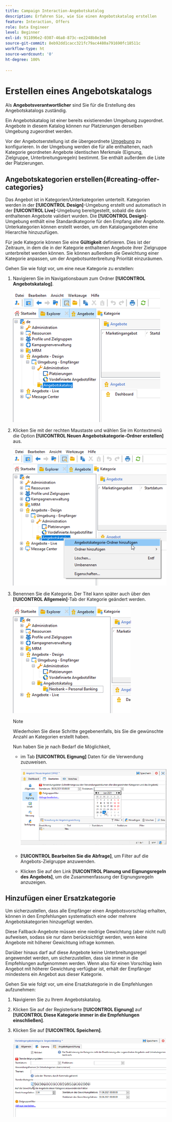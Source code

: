 ```yaml
---
title: Campaign Interaction-Angebotskatalog
description: Erfahren Sie, wie Sie einen Angebotskatalog erstellen
feature: Interaction, Offers
role: Data Engineer
level: Beginner
exl-id: 911096e2-0307-46a8-873c-ee2248b8e3e8
source-git-commit: 8eb92dd1cacc321fc79ac4480a791690fc18511c
workflow-type: ht
source-wordcount: '0'
ht-degree: 100%

---
```


# Erstellen eines Angebotskatalogs

Als **Angebotsverantwortlicher** sind Sie für die Erstellung des Angebotskatalogs zuständig.

Ein Angebotskatalog ist einer bereits existierenden Umgebung zugeordnet. Angebote in diesem Katalog können nur Platzierungen derselben Umgebung zugeordnet werden.

Vor der Angebotserstellung ist die übergeordnete [Umgebung](interaction-env.md) zu konfigurieren. In der Umgebung werden die für alle enthaltenen, nach Kategorie geordneten Angebote identischen Merkmale (Eignung, Zielgruppe, Unterbreitungsregeln) bestimmt. Sie enthält außerdem die Liste der Platzierungen.

## Angebotskategorien erstellen{#creating-offer-categories}

Das Angebot ist in Kategorien/Unterkategorien unterteilt. Kategorien werden in der **[!UICONTROL Design]**-Umgebung erstellt und automatisch in der **[!UICONTROL Live]**-Umgebung bereitgestellt, sobald die darin enthaltenen Angebote validiert wurden. Die **[!UICONTROL Design]**-Umgebung enthält eine Standardkategorie für den Empfang aller Angebote. Unterkategorien können erstellt werden, um den Katalogangeboten eine Hierarchie hinzuzufügen.

Für jede Kategorie können Sie eine **Gültigkeit** definieren. Dies ist der Zeitraum, in dem die in der Kategorie enthaltenen Angebote ihrer Zielgruppe unterbreitet werden können. Sie können außerdem die Gewichtung einer Kategorie anpassen, um der Angebotsunterbreitung Priorität einzuräumen.

Gehen Sie wie folgt vor, um eine neue Kategorie zu erstellen:

1. Navigieren Sie im Navigationsbaum zum Ordner **[!UICONTROL Angebotskatalog]**.

   ![](assets/offer_cat_create_001.png)

1. Klicken Sie mit der rechten Maustaste und wählen Sie im Kontextmenü die Option **[!UICONTROL Neuen Angebotskategorie-Ordner erstellen]** aus.

   ![](assets/offer_cat_create_002.png)

1. Benennen Sie die Kategorie. Der Titel kann später auch über den **[!UICONTROL Allgemein]**-Tab der Kategorie geändert werden.

   ![](assets/offer_cat_create_003.png)

   >[!NOTE]
   >
   >Wiederholen Sie diese Schritte gegebenenfalls, bis Sie die gewünschte Anzahl an Kategorien erstellt haben.

   Nun haben Sie je nach Bedarf die Möglichkeit,

   * im Tab **[!UICONTROL Eignung]** Daten für die Verwendung zuzuweisen.

     ![](assets/offer_cat_create_004.png)

   * **[!UICONTROL Bearbeiten Sie die Abfrage]**, um Filter auf die Angebots-Zielgruppe anzuwenden.

   * Klicken Sie auf den Link **[!UICONTROL Planung und Eignungsregeln des Angebots]**, um die Zusammenfassung der Eignungsregeln anzuzeigen.

## Hinzufügen einer Ersatzkategorie

Um sicherzustellen, dass alle Empfänger einen Angebotsvorschlag erhalten, können in den Empfehlungen systematisch eine oder mehrere Angebotskategorien hinzugefügt werden.

Diese Fallback-Angebote müssen eine niedrige Gewichtung (aber nicht null) aufweisen, sodass sie nur dann berücksichtigt werden, wenn keine Angebote mit höherer Gewichtung infrage kommen.

Darüber hinaus darf auf diese Angebote keine Unterbreitungsregel angewendet werden, um sicherzustellen, dass sie immer in die Empfehlungen aufgenommen werden. Wenn also für einen Vorschlag kein Angebot mit höherer Gewichtung verfügbar ist, erhält der Empfänger mindestens ein Angebot aus dieser Kategorie.

Gehen Sie wie folgt vor, um eine Ersatzkategorie in die Empfehlungen aufzunehmen:

1. Navigieren Sie zu Ihrem Angebotskatalog.
1. Klicken Sie auf der Registerkarte **[!UICONTROL Eignung]** auf **[!UICONTROL Diese Kategorie immer in die Empfehlungen einschließen]**.
1. Klicken Sie auf **[!UICONTROL Speichern]**.

   ![](assets/offer_cat_default_001.png)
